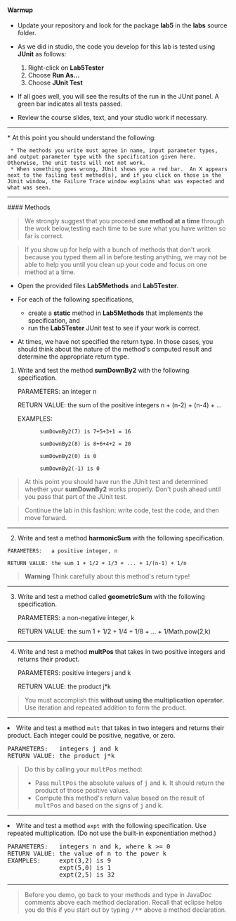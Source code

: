#### Warmup

* Update your repository and look for the package **lab5** in the **labs**
source folder.
* As we did in studio, the code you develop for this lab is tested using **JUnit** as follows:

    1. Right-click on **Lab5Tester**
    2. Choose **Run As...**
    3. Choose **JUnit Test**

* If all goes well, you will see the results of the run in the JUnit panel. A green bar indicates all tests passed.
* Review the course slides, text, and your studio work if necessary.

<HR>
* At this point you should understand the following:

     * The methods you write must agree in name, input parameter types, and output parameter type with the specification given here.  Otherwise, the unit tests will not not work.
     * When something goes wrong, JUnit shows you a red bar.  An X appears next to the failing test method(s), and if you click on those in the JUnit window, the Failure Trace window explains what was expected and what was seen.

<HR>
#### Methods

> We strongly suggest that you proceed **one method at a time** through the work below,testing each time to be sure what you have written so far is correct.

>If you show up for help with a bunch of methods that don't work because you typed them all in before testing anything, we may not be able to help you until you clean up your code and focus on one method at a time.


* Open the provided files **Lab5Methods** and **Lab5Tester**.
* For each of the following specifications,

    * create a **static** method in **Lab5Methods** that implements the specification, and
    * run the **Lab5Tester** JUnit test to see if your work is correct.

* At times, we have not specified the return type.  In those cases, you should think about the nature of the
method's computed result and determine the appropriate return type.



1. Write and test the method **sumDownBy2** with the following specification.

    PARAMETERS:   an integer n

    RETURN VALUE: the sum of the positive integers n + (n-2) + (n-4) + ...

    EXAMPLES:     

              sumDownBy2(7) is 7+5+3+1 = 16

              sumDownBy2(8) is 8+6+4+2 = 20

              sumDownBy2(0) is 0

              sumDownBy2(-1) is 0

>At this point you should have run the JUnit test and determined whether your
**sumDownBy2** works properly.  Don't push ahead until you pass that part of
the JUnit test.

>Continue the lab in this fashion:  write code, test the code, and then
move forward.

<HR>

  2. Write and test a method **harmonicSum** with the following specification.

    PARAMETERS:   a positive integer, n

    RETURN VALUE: the sum 1 + 1/2 + 1/3 + ... + 1/(n-1) + 1/n


>**Warning** Think carefully about this method's return type!

<HR>

3. Write and test a method called **geometricSum** with the following specification.

    PARAMETERS:   a non-negative integer, k

    RETURN VALUE: the sum 1 + 1/2 + 1/4 + 1/8 + ... + 1/Math.pow(2,k)

<HR>

4. Write and test a method **multPos** that takes in two positive integers and returns their product.

    PARAMETERS:   positive integers j and k

    RETURN VALUE: the product j*k

>You must accomplish this
**without using the multiplication operator**. Use iteration and repeated addition
to form the product.

<HR>
<P><LI>Write and test a method <code>mult</code>
that takes in two integers and returns their product.
Each integer could be positive, negative, or zero.
<PRE>
PARAMETERS:   integers j and k
RETURN VALUE: the product j*k
</PRE>
<BLOCKQUOTE>
Do this by calling your <KBD>multPos</KBD> method:
<UL>
<LI> Pass <KBD>multPos</KBD> the absolute values of <KBD>j</KBD> and <KBD>k</KBD>.  It should
return the product of those positive values.
<LI> Compute this method's return value based on the result of <KBD>multPos</KBD> and based
on the signs
of <KBD>j</KBD> and </KBD>k</KBD>.
</UL>
</BLOCKQUOTE>

<HR>
<P><LI>Write and test a method <code>expt</code>
with the following specification.  Use repeated multiplication.
(Do not use the built-in exponentiation method.)
<PRE>
PARAMETERS:   integers n and k, where k >= 0
RETURN VALUE: the value of n to the power k
EXAMPLES:     expt(3,2) is 9
              expt(5,0) is 1
              expt(2,5) is 32
</PRE>

</OL>

<HR>
<BLOCKQUOTE>
Before you demo, go back to your methods and type in JavaDoc comments above each
method declaration.   Recall that eclipse helps you do this if you start out by
typing <KBD>/**</KBD> above a method declaration.
</BLOCKQUOTE>
